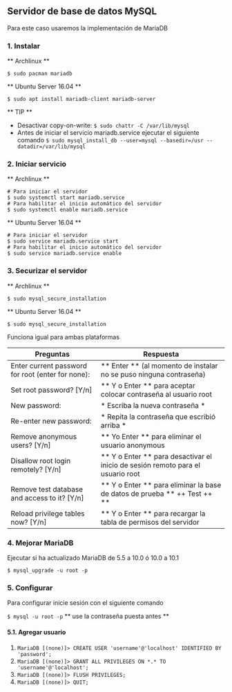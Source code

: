 ##  Servidor de base de datos MySQL

Para este caso usaremos la implementación de MariaDB

### 1. Instalar

** Archlinux **
```
$ sudo pacman mariadb
```

** Ubuntu Server 16.04 **
```
$ sudo apt install mariadb-client mariadb-server
```

** TIP **
- Desactivar copy-on-write: `$ sudo chattr -C /var/lib/mysql`
- Antes de iniciar el servicio mariadb.service ejecutar el siguiente comando `$ sudo mysql_install_db --user=mysql --basedir=/usr --datadir=/var/lib/mysql`

### 2. Iniciar servicio

** Archlinux **
```
# Para iniciar el servidor
$ sudo systemctl start mariadb.service
# Para habilitar el inicio automático del servidor
$ sudo systemctl enable mariadb.service
```

** Ubuntu Server 16.04 **
```
# Para iniciar el servidor
$ sudo service mariadb.service start
# Para habilitar el inicio automático del servidor
$ sudo service mariadb.service enable
```

### 3. Securizar el servidor

** Archlinux **
```
$ sudo mysql_secure_installation
```

** Ubuntu Server 16.04 **
```
$ sudo mysql_secure_installation
```

Funciona igual para ambas plataformas

| Preguntas        | Respuesta
|------------------|------------------|
| Enter current password for root (enter for none): | ** Enter ** (al momento de instalar no se puso ninguna contraseña) |
| Set root password? [Y/n] | ** Y o Enter ** para aceptar colocar contraseña al usuario root |
| New password:| * Escriba la nueva contraseña * |
| Re-enter new password: | * Repita la contraseña que escribió arriba * |
| Remove anonymous users? [Y/n] | ** Yo Enter ** para eliminar el usuario anonymous |
| Disallow root login remotely? [Y/n] | ** Y o Enter ** para desactivar el inicio de sesión remoto para el usuario root |
| Remove test database and access to it? [Y/n] | ** Y o Enter ** para eliminar la base de datos de prueba ** ++ Test ++ ** |
| Reload privilege tables now? [Y/n] | ** Y o Enter ** para recargar la tabla de permisos del servidor |

### 4. Mejorar MariaDB

Ejecutar si ha actualizado MariaDB de 5.5 a 10.0 ó 10.0 a 10.1

```
$ mysql_upgrade -u root -p
```

### 5. Configurar

Para configurar inicie sesión con el siguiente comando

`$ mysql -u root -p` ** use la contraseña puesta antes **

#### 5.1. Agregar usuario

1. `MariaDB [(none)]> CREATE USER 'username'@'localhost' IDENTIFIED BY 'password';`
2. `MariaDB [(none)]> GRANT ALL PRIVILEGES ON *.* TO 'username'@'localhost';`
3. `MariaDB [(none)]> FLUSH PRIVILEGES;`
4. `MariaDB [(none)]> QUIT;`